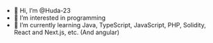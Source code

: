- 👋 Hi, I’m @Huda-23
- 👀 I’m interested in programming
- 🌱 I’m currently learning Java, TypeScript, JavaScript, PHP, Solidity, React and Next.js, etc. (And angular)



<!---
Huda-23/Huda-23 is a ✨ special ✨ repository because its `README.md` (this file) appears on your GitHub profile.
You can click the Preview link to take a look at your changes.
--->
